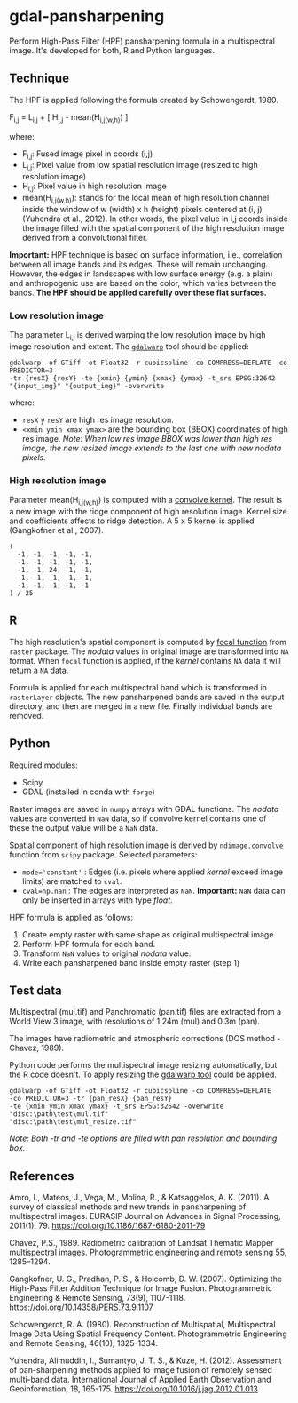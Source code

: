 # gdal-pansharpening
Perform High-Pass Filter (HPF) pansharpening formula in a multispectral image.
It's developed for both, R and Python languages.

## Technique
The HPF is applied following the formula created by Schowengerdt, 1980. 

F<sub>i,j</sub> = L<sub>i,j</sub> +
[ H<sub>i,j</sub> - mean(H<sub>i,j(w,h)</sub>) ]

where:

* F<sub>i,j</sub>: Fused image pixel in coords (i,j)
* L<sub>i,j</sub>: Pixel value from low spatial resolution image (resized to high resolution image)
* H<sub>i,j</sub>: Pixel value in high resolution image
* mean(H<sub>i,j(w,h)</sub>): stands for the local mean of high resolution
channel inside the window of w (width) x h (height) pixels centered at (i, j) (Yuhendra et al., 2012).
In other words, the pixel value in i,j coords inside the image filled with
the spatial component of the high resolution image derived from a convolutional filter.

**Important:** HPF technique is based on surface information, i.e.,
correlation between all image bands and its edges. These will remain unchanging.
However, the edges in landscapes with low surface energy (e.g. a plain) and 
anthropogenic use are based on the color, which varies between the bands.
**The HPF should be applied carefully over these flat surfaces.**

### Low resolution image

The parameter L<sub>i,j</sub> is derived warping the low resolution image by 
high image resolution and extent. The [`gdalwarp`](https://gdal.org/programs/gdalwarp.html)
tool should be applied:

```
gdalwarp -of GTiff -ot Float32 -r cubicspline -co COMPRESS=DEFLATE -co PREDICTOR=3
-tr {resX} {resY} -te {xmin} {ymin} {xmax} {ymax} -t_srs EPSG:32642
"{input_img}" "{output_img}" -overwrite
```

where:

- `resX` y `resY` are high res image resolution.
- `<xmin ymin xmax ymax>` are the bounding box (BBOX) coordinates of high res image.
*Note: When low res image BBOX was lower than high res image, the new resized
image extends to the last one with new nodata pixels.*

### High resolution image

Parameter mean(H<sub>i,j(w,h)</sub>) is computed with a
[convolve kernel](https://en.wikipedia.org/wiki/Kernel_(image_processing)).
The result is a new image with the ridge component of high resolution image.
Kernel size and coefficients affects to ridge detection.
A 5 x 5 kernel is applied (Gangkofner et al., 2007).

```
(
  -1, -1, -1, -1, -1,
  -1, -1, -1, -1, -1,
  -1, -1, 24, -1, -1,
  -1, -1, -1, -1, -1,
  -1, -1, -1, -1, -1
) / 25
```

## R

The high resolution's spatial component is computed by
[focal function](https://www.rdocumentation.org/packages/raster/versions/3.5-15/topics/focal)
from `raster` package. The *nodata* values in original image
are transformed into `NA` format. When `focal` function is applied,
if the *kernel* contains `NA` data it will return a `NA` data.

Formula is applied for each multispectral band which is transformed
in `rasterLayer` objects. The new pansharpened bands are saved in the
output directory, and then are merged in a new file.
Finally individual bands are removed.

## Python

Required modules:

- Scipy
- GDAL (installed in conda with `forge`)

Raster images are saved in `numpy` arrays with GDAL functions. The *nodata*
values are converted in `NaN` data, so if convolve kernel contains one of
these the output value will be a `NaN` data.

Spatial component of high resolution image is derived by `ndimage.convolve`
function from `scipy` package. Selected parameters:

- `mode='constant'` : Edges (i.e. pixels where applied *kernel*
exceed image limits) are matched to `cval`.
- `cval=np.nan` : The edges are interpreted as `NaN`. **Important:**
`NaN` data can only be inserted in arrays with type *float*.

HPF formula is applied as follows:

1. Create empty raster with same shape as original multispectral image.
2. Perform HPF formula for each band.
3. Transform `NaN` values to original *nodata* value.
4. Write each pansharpened band inside empty raster (step 1) 

## Test data

Multispectral (mul.tif) and Panchromatic (pan.tif) files are extracted from a World View 3 image, with resolutions of 1.24m (mul) and 0.3m (pan).

The images have radiometric and atmospheric corrections (DOS method - Chavez, 1989).

Python code performs the multispectral image resizing automatically, but the R code doesn't. To apply resizing the
[gdalwarp tool](https://gdal.org/programs/gdalwarp.html) could be applied.

```
gdalwarp -of GTiff -ot Float32 -r cubicspline -co COMPRESS=DEFLATE
-co PREDICTOR=3 -tr {pan_resX} {pan_resY}
-te {xmin ymin xmax ymax} -t_srs EPSG:32642 -overwrite
"disc:\path\test\mul.tif"
"disc:\path\test\mul_resize.tif"
```

*Note: Both -tr and -te options are filled with pan resolution and bounding box.*

## References

Amro, I., Mateos, J., Vega, M., Molina, R., & Katsaggelos, A. K. (2011). A survey of classical methods and new trends in pansharpening of multispectral images. EURASIP Journal on Advances in Signal Processing, 2011(1), 79. https://doi.org/10.1186/1687-6180-2011-79

Chavez, P.S., 1989. Radiometric calibration of Landsat Thematic Mapper multispectral images. Photogrammetric engineering and remote sensing 55, 1285–1294.

Gangkofner, U. G., Pradhan, P. S., & Holcomb, D. W. (2007). Optimizing the High-Pass Filter Addition Technique for Image Fusion. Photogrammetric Engineering & Remote Sensing, 73(9), 1107-1118. https://doi.org/10.14358/PERS.73.9.1107

Schowengerdt, R. A. (1980). Reconstruction of Multispatial, MuItispectraI Image Data Using Spatial Frequency Content. Photogrammetric Engineering and Remote Sensing, 46(10), 1325-1334.

Yuhendra, Alimuddin, I., Sumantyo, J. T. S., & Kuze, H. (2012). Assessment of pan-sharpening methods applied to image fusion of remotely sensed multi-band data. International Journal of Applied Earth Observation and Geoinformation, 18, 165-175. https://doi.org/10.1016/j.jag.2012.01.013

